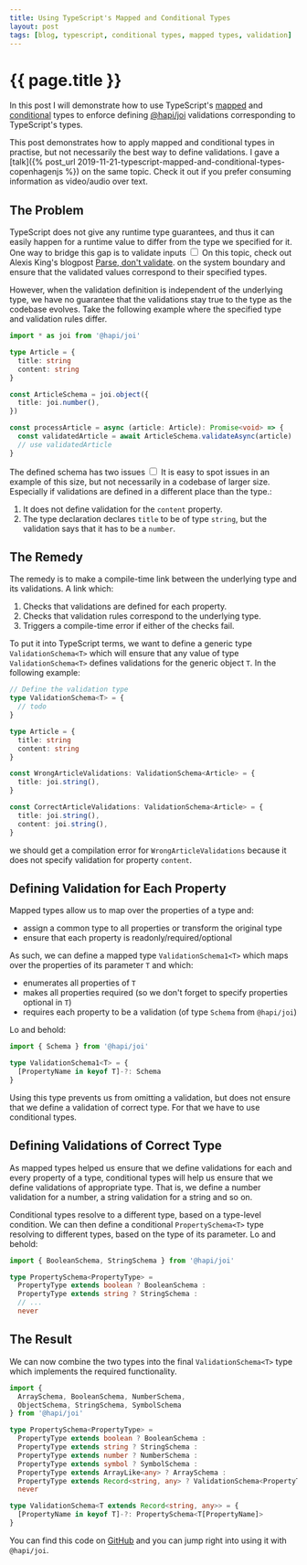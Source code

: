 ```yaml
---
title: Using TypeScript's Mapped and Conditional Types
layout: post
tags: [blog, typescript, conditional types, mapped types, validation]
---
```


# {{ page.title }}

In this post I will demonstrate how to use TypeScript's [mapped](https://www.typescriptlang.org/docs/handbook/advanced-types.html) and [conditional](https://www.typescriptlang.org/docs/handbook/advanced-types.html) types to enforce defining [@hapi/joi](https://hapi.dev/module/joi/) validations corresponding to TypeScript's types.

This post demonstrates how to apply mapped and conditional types in practise, but not necessarily the best way to define validations.
I gave a [talk]({% post_url 2019-11-21-typescript-mapped-and-conditional-types-copenhagenjs %}) on the same topic.
Check it out if you prefer consuming information as video/audio over text.

## The Problem

TypeScript does not give any runtime type guarantees, and thus it can easily happen for a runtime value to differ from the type we specified for it.
One way to bridge this gap is to validate inputs<label for="sn-parse-validate" class="margin-toggle sidenote-number"></label>
<input type="checkbox" id="sn-parse-validate" class="margin-toggle"/>
<span class="sidenote" id="sn-parse-validate">On this topic, check out Alexis King's blogpost [Parse, don't validate](https://lexi-lambda.github.io/blog/2019/11/05/parse-don-t-validate/).</span>
on the system boundary and ensure that the validated values correspond to their specified types.

However, when the validation definition is independent of the underlying type, we have no guarantee that the validations stay true to the type as the codebase evolves.
Take the following example where the specified type and validation rules differ.

```typescript
import * as joi from '@hapi/joi'

type Article = {
  title: string
  content: string
}

const ArticleSchema = joi.object({
  title: joi.number(),
})

const processArticle = async (article: Article): Promise<void> => {
  const validatedArticle = await ArticleSchema.validateAsync(article)
  // use validatedArticle
}
```

The defined schema has two issues<label for="sn-large-codebase" class="margin-toggle sidenote-number"></label>
<input type="checkbox" id="sn-large-codebase" class="margin-toggle"/>
<span class="sidenote" id="sn-large-codebase">It is easy to spot issues in an example of this size, but not necessarily in a codebase of larger size. Especially if validations are defined in a different place than the type.</span>:

1. It does not define validation for the `content` property.
1. The type declaration declares `title` to be of type `string`, but the validation says that it has to be a `number`.

## The Remedy

The remedy is to make a compile-time link between the underlying type and its validations. A link which:
1. Checks that validations are defined for each property.
1. Checks that validation rules correspond to the underlying type.
1. Triggers a compile-time error if either of the checks fail.

To put it into TypeScript terms, we want to define a generic type `ValidationSchema<T>` which will ensure that any value of type `ValidationSchema<T>` defines validations for the generic object `T`. In the following example:

```typescript
// Define the validation type
type ValidationSchema<T> = {
  // todo
}

type Article = {
  title: string
  content: string
}

const WrongArticleValidations: ValidationSchema<Article> = {
  title: joi.string(),
}

const CorrectArticleValidations: ValidationSchema<Article> = {
  title: joi.string(),
  content: joi.string(),
}
```

we should get a compilation error for `WrongArticleValidations` because it does not specify validation for property `content`.

## Defining Validation for Each Property

Mapped types allow us to map over the properties of a type and:
- assign a common type to all properties or transform the original type
- ensure that each property is readonly/required/optional

As such, we can define a mapped type `ValidationSchema1<T>` which maps over the properties of its parameter `T` and which:
- enumerates all properties of `T`
- makes all properties required (so we don't forget to specify properties optional in `T`)
- requires each property to be a validation (of type `Schema` from `@hapi/joi`)

Lo and behold:

```typescript
import { Schema } from '@hapi/joi'

type ValidationSchema1<T> = {
  [PropertyName in keyof T]-?: Schema
}
```

Using this type prevents us from omitting a validation, but does not ensure that we define a validation of correct type.
For that we have to use conditional types.

## Defining Validations of Correct Type

As mapped types helped us ensure that we define validations for each and every property of a type, conditional types will help us ensure that we define validations of appropriate type.
That is, we define a number validation for a number, a string validation for a string and so on.

Conditional types resolve to a different type, based on a type-level condition.
We can then define a conditional `PropertySchema<T>` type resolving to different types, based on the type of its parameter. Lo and behold:

```typescript
import { BooleanSchema, StringSchema } from '@hapi/joi' 

type PropertySchema<PropertyType> =
  PropertyType extends boolean ? BooleanSchema :
  PropertyType extends string ? StringSchema :
  // ...
  never
```

## The Result

We can now combine the two types into the final `ValidationSchema<T>` type which implements the required functionality. 

```typescript
import {
  ArraySchema, BooleanSchema, NumberSchema,
  ObjectSchema, StringSchema, SymbolSchema
} from '@hapi/joi'

type PropertySchema<PropertyType> =
  PropertyType extends boolean ? BooleanSchema :
  PropertyType extends string ? StringSchema :
  PropertyType extends number ? NumberSchema :
  PropertyType extends symbol ? SymbolSchema :
  PropertyType extends ArrayLike<any> ? ArraySchema :
  PropertyType extends Record<string, any> ? ValidationSchema<PropertyType> :
  never

type ValidationSchema<T extends Record<string, any>> = {
  [PropertyName in keyof T]-?: PropertySchema<T[PropertyName]>
}
```

You can find this code on [GitHub](https://github.com/pavelkucera/pavelkucera.github.io/blob/master/assets/posts/using-typescripts-mapped-and-conditional-types/code.ts) and you can jump right into using it with `@hapi/joi`.
